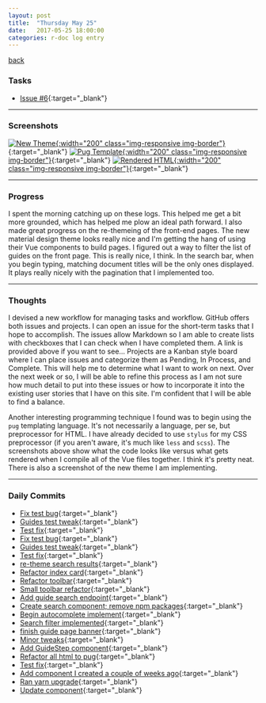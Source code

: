 ```yaml
---
layout: post
title:  "Thursday May 25"
date:   2017-05-25 18:00:00
categories: r-doc log entry
---
```


[back](/r-doc/summaries)

### Tasks

- [Issue #6](https://github.com/roberthamel/r-doc/issues/6){:target="_blank"}

---

### Screenshots

[![New Theme]({{site.baseurl}}/images/week3/05-25-new-theme.png){:width="200" class="img-responsive img-border"}]({{site.baseurl}}/images/week3/05-25-new-theme.png){:target="_blank"}
[![Pug Template]({{site.baseurl}}/images/week3/05-25-pug-template.png){:width="200" class="img-responsive img-border"}]({{site.baseurl}}/images/week3/05-25-pug-template.png){:target="_blank"}
[![Rendered HTML]({{site.baseurl}}/images/week3/05-25-rendered-html.png){:width="200" class="img-responsive img-border"}]({{site.baseurl}}/images/week3/05-25-rendered-html.png){:target="_blank"}

---

### Progress

I spent the morning catching up on these logs. This helped me get a bit more grounded, which has helped me plow an ideal path forward. I also made great progress on the re-themeing of the front-end pages. The new material design theme looks really nice and I'm getting the hang of using their Vue components to build pages. I figured out a way to filter the list of guides on the front page. This is really nice, I think. In the search bar, when you begin typing, matching document titles will be the only ones displayed. It plays really nicely with the pagination that I implemented too.

---

### Thoughts 

I devised a new workflow for managing tasks and workflow. GitHub offers both issues and projects. I can open an issue
 for the short-term tasks that I hope to accomplish. The issues allow Markdown so I am able to create lists with 
 checkboxes that I can check when I have completed them. A link is provided above if you want to see... Projects are 
 a Kanban style board where I can place issues and categorize them as Pending, In Process, and Complete. This will 
 help me to determine what I want to work on next. Over the next week or so, I will be able to refine this process as
  I am not sure how much detail to put into these issues or how to incorporate it into the existing user stories that
   I have on this site. I'm confident that I will be able to find a balance.

Another interesting programming technique I found was to begin using the `pug` templating language. It's not 
necessarily a language, per se, but preprocessor for HTML. I have already decided to use `stylus` for my CSS 
preprocessor (if you aren't aware, it's much like `less` and `scss`). The screenshots above show what the code looks 
like versus what gets rendered when I compile all of the Vue files together. I think it's pretty neat. There is also 
a screenshot of the new theme I am implementing.

---

### Daily Commits

- [Fix test bug](https://github.com/roberthamel/r-doc/commit/2c5e551383c08ecb7d6a89c6c550537616700201){:target="_blank"}
- [Guides test tweak](https://github.com/roberthamel/r-doc/commit/65c359343690feef4d093ffac3b35a04f5fd2d96){:target="_blank"}
- [Test fix](https://github.com/roberthamel/r-doc/commit/463bd1957f0959a5d1a22b3ba61bf7e5bd55d251){:target="_blank"}
- [Fix test bug](https://github.com/roberthamel/r-doc/commit/2c5e551383c08ecb7d6a89c6c550537616700201){:target="_blank"}
- [Guides test tweak](https://github.com/roberthamel/r-doc/commit/65c359343690feef4d093ffac3b35a04f5fd2d96){:target="_blank"}
- [Test fix](https://github.com/roberthamel/r-doc/commit/463bd1957f0959a5d1a22b3ba61bf7e5bd55d251){:target="_blank"}
- [re-theme search results](https://github.com/roberthamel/r-doc/commit/17e1abe192ac564767613dce1dbfb7b7ab0c3015){:target="_blank"}
- [Refactor index card](https://github.com/roberthamel/r-doc/commit/e0c1d4b7a3eeda6918a8175ba231d7bbb389a4a5){:target="_blank"}
- [Refactor toolbar](https://github.com/roberthamel/r-doc/commit/c1112410e6b934a6387b5e7a998d15e59c0266e6){:target="_blank"}
- [Small toolbar refactor](https://github.com/roberthamel/r-doc/commit/ab32a13dc4c4e36b3a1b6452d86678c6aec77e85){:target="_blank"}
- [Add guide search endpoint](https://github.com/roberthamel/r-doc/commit/f3ef7dde52192262d342aa1bba09f746bc8edab9){:target="_blank"}
- [Create search component; remove npm packages](https://github.com/roberthamel/r-doc/commit/647cb3492b80da3c93dad7b2d65d13f53a8190eb){:target="_blank"}
- [Begin autocomplete implement](https://github.com/roberthamel/r-doc/commit/3f72f4561a940005c45959e19940b4585763e499){:target="_blank"}
- [Search filter implemented](https://github.com/roberthamel/r-doc/commit/13384181cb1806d9ce24502bb9c6c81d2d6eb1f3){:target="_blank"}
- [finish guide page banner](https://github.com/roberthamel/r-doc/commit/2488fdef1abdab860eb941c903a586bc4e2260e0){:target="_blank"}
- [Minor tweaks](https://github.com/roberthamel/r-doc/commit/26c782cfac9cdbac5268cf726c576c0a5b58ca21){:target="_blank"}
- [Add GuideStep component](https://github.com/roberthamel/r-doc/commit/ebbc22251d00a5445e587405f5214dcd44a0dc13){:target="_blank"}
- [Refactor all html to pug](https://github.com/roberthamel/r-doc/commit/44226450b0b0738f2b95552d0dfef0cb09a95f7d){:target="_blank"}
- [Test fix](https://github.com/roberthamel/r-doc/commit/42b461796cc834268991624160be030b2f7f07f7){:target="_blank"}
- [Add component I created a couple of weeks ago](https://github.com/roberthamel/r-doc/commit/0e3f585e4852cb9f8e71177770d3bb4d8e8cbed1){:target="_blank"}
- [Ran yarn upgrade](https://github.com/roberthamel/r-doc/commit/b0a08d0b5efeff5248f250bd2cc6b221352af90b){:target="_blank"}
- [Update component](https://github.com/roberthamel/r-doc/commit/98beed0363e991af18bc1ddeb1bfef09f1b5709d){:target="_blank"}